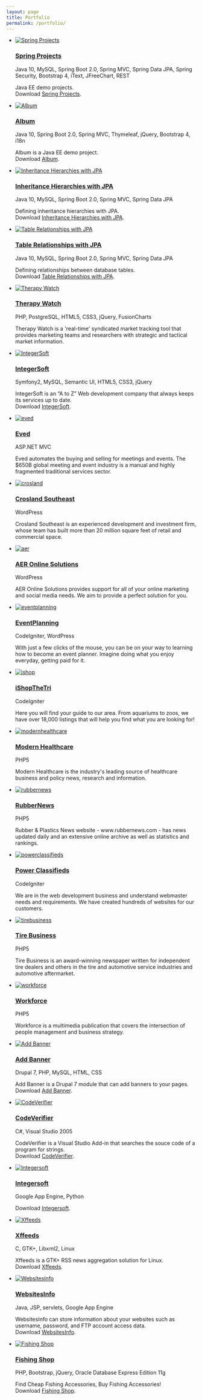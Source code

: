 ```yaml
---
layout: page
title: Portfolio
permalink: /portfolio/
---
```

<ul class="portfolio">
    <li>
        <a title="Spring Projects" href="/downloads/spring_projects.tar.gz" target="_blank" class="article-image"><img src="/assets/img/projects/java.png" alt="Spring Projects" /></a>
        <div class="article-content">
            <h3 class="post-title"><a title="Spring Projects" href="/downloads/spring_projects.tar.gz" target="_blank">Spring Projects</a></h3>
		    <p>Java 10, MySQL, Spring Boot 2.0, Spring MVC, Spring Data JPA, Spring Security, Bootstrap 4, iText, JFreeChart, REST</p>
		    <p>Java EE demo projects.<br />
		    Download <a title="Spring Projects" href="/downloads/spring_projects.tar.gz">Spring Projects</a>.</p>
        </div>
	</li>
    <li>
        <a title="Album" href="/downloads/album.tar.gz" target="_blank" class="article-image"><img src="/assets/img/projects/java.png" alt="Album" /></a>
        <div class="article-content">
            <h3 class="post-title"><a title="Album" href="/downloads/album.tar.gz" target="_blank">Album</a></h3>
		    <p>Java 10, Spring Boot 2.0, Spring MVC, Thymeleaf, jQuery, Bootstrap 4, i18n</p>
		    <p>Album is a Java EE demo project.<br />
		    Download <a title="Download Album" href="/downloads/album.tar.gz">Album</a>.</p>
        </div>
	</li>
    <li>
        <a title="Inheritance Hierarchies with JPA" href="/downloads/inheritance_hierarchies.tar.gz" target="_blank" class="article-image"><img src="/assets/img/projects/java.png" alt="Inheritance Hierarchies with JPA" /></a>
        <div class="article-content">
            <h3 class="post-title"><a title="Inheritance Hierarchies with JPA" href="/downloads/inheritance_hierarchies.tar.gz" target="_blank">Inheritance Hierarchies with JPA</a></h3>
		    <p>Java 10, MySQL, Spring Boot 2.0, Spring MVC, Spring Data JPA</p>
		    <p>Defining inheritance hierarchies with JPA.<br />
		    Download <a title="Download Inheritance Hierarchies with JPA" href="/downloads/inheritance_hierarchies.tar.gz">Inheritance Hierarchies with JPA</a>.</p>
        </div>
	</li>
    <li>
        <a title="Table Relationships with JPA" href="/downloads/table_relationships.tar.gz" target="_blank" class="article-image"><img src="/assets/img/projects/java.png" alt="Table Relationships with JPA" /></a>
        <div class="article-content">
            <h3 class="post-title"><a title="Table Relationships with JPA" href="/downloads/table_relationships.tar.gz" target="_blank">Table Relationships with JPA</a></h3>
		    <p>Java 10, MySQL, Spring Boot 2.0, Spring MVC, Spring Data JPA</p>
		    <p>Defining relationships between database tables.<br />
		    Download <a title="Download Table Relationships with JPA" href="/downloads/table_relationships.tar.gz">Table Relationships with JPA</a>.</p>
        </div>
	</li>
    <li>
        <a title="Therapy Watch" href="http://rptherapywatch.com" target="_blank" class="article-image"><img src="/assets/img/projects/rp.jpg" alt="Therapy Watch" /></a>
        <div class="article-content">
        <h3 class="post-title"><a title="Therapy Watch" href="http://rptherapywatch.com" target="_blank">Therapy Watch</a></h3>
		    <p>PHP, PostgreSQL, HTML5, CSS3, jQuery, FusionCharts</p>
        <p>Therapy Watch is a 'real-time' syndicated market tracking tool that provides marketing teams and researchers with strategic and tactical market information.</p>
        </div>
	</li>
    <li>
        <a title="IntegerSoft" href="/downloads/webapp.local.tar.gz" target="_blank" class="article-image"><img src="/assets/img/projects/web-development.jpg" alt="IntegerSoft" /></a>
        <div class="article-content">
            <h3 class="post-title"><a title="IntegerSoft" href="/downloads/webapp.local.tar.gz" target="_blank">IntegerSoft</a></h3>
		    <p>Symfony2, MySQL, Semantic UI, HTML5, CSS3, jQuery</p>
		    <p>IntegerSoft is an “A to Z” Web development company that always keeps its services up to date.<br />
		    Download <a title="Download IntegerSoft" href="/downloads/webapp.local.tar.gz">IntegerSoft</a>.</p>
        </div>
	</li>
	<li>
        <a title="Eved" href="http://www.eved.com" target="_blank" class="article-image"><img src="/assets/img/projects/eved.png" alt="eved" /></a>
        <div class="article-content">
            <h3 class="post-title"><a title="Eved" href="http://www.eved.com" target="_blank">Eved</a></h3>
		    <p>ASP.NET MVC</p>
            <p>Eved automates the buying and selling for meetings and events. The $650B global meeting and event industry is a manual and highly fragmented traditional services sector.</p>
        </div>
	</li>
    <li>
        <a title="Crosland Southeast" href="http://croslandsoutheast.com" target="_blank" class="article-image"><img src="/assets/img/projects/crosland.png" alt="crosland" /></a>
        <div class="article-content">
            <h3 class="post-title"><a title="Crosland Southeast" href="http://croslandsoutheast.com" target="_blank">Crosland Southeast</a></h3>
		    <p>WordPress</p>
            <p>Crosland Southeast is an experienced development and investment firm, whose team has built more than 20 million square feet of retail and commercial space.</p>
        </div>
	</li>
    <li>
        <a title="AER Online Solutions" href="http://aeronlinesolutions.com" target="_blank" class="article-image"><img src="/assets/img/projects/aer.png" alt="aer" /></a>
        <div class="article-content">
            <h3 class="post-title"><a title="AER Online Solutions" href="http://aeronlinesolutions.com" target="_blank">AER Online Solutions</a></h3>
		    <p>WordPress</p>
            <p>AER Online Solutions provides support for all of your online marketing and social media needs. We aim to provide a perfect solution for you.</p>
        </div>
	</li>
    <li>
        <a title="EventPlanning" href="http://www.eventplanning.com" target="_blank" class="article-image"><img src="/assets/img/projects/eventplanning.png" alt="eventplanning" /></a>
        <div class="article-content">
            <h3 class="post-title"><a title="EventPlanning" href="http://www.eventplanning.com" target="_blank">EventPlanning</a></h3>
		    <p>CodeIgniter, WordPress</p>
            <p>With just a few clicks of the mouse, you can be on your way to learning how to become an event planner. Imagine doing what you enjoy everyday, getting paid for it.</p>
        </div>
	</li>
    <li>
        <a title="iShopTheTri" href="http://classified.ishopthetri.com" target="_blank" class="article-image"><img src="/assets/img/projects/ishop.png" alt="ishop" /></a>
        <div class="article-content">
            <h3 class="post-title"><a title="iShopTheTri" href="http://classified.ishopthetri.com" target="_blank">iShopTheTri</a></h3>
		    <p>CodeIgniter</p>
		    <p>Here you will find your guide to our area. From aquariums to zoos, we have over 18,000 listings that will help you find what you are looking for!</p>
        </div>
	</li>
    <li>
        <a title="Modern Healthcare" href="http://www.modernhealthcare.com" target="_blank" class="article-image"><img src="/assets/img/projects/modernhealthcare.png" alt="modernhealthcare" /></a>
        <div class="article-content">
            <h3 class="post-title"><a title="Modern Healthcare" href="http://www.modernhealthcare.com" target="_blank">Modern Healthcare</a></h3>
		    <p>PHP5</p>
		    <p>Modern Healthcare is the industry's leading source of healthcare business and policy news, research and information.</p>
        </div>
	</li>
    <li>
        <a title="RubberNews" href="http://www.rubbernews.com" target="_blank" class="article-image"><img src="/assets/img/projects/rubbernews.png" alt="rubbernews" /></a>
        <div class="article-content">
            <h3 class="post-title"><a title="RubberNews" href="http://www.rubbernews.com" target="_blank">RubberNews</a></h3>
		    <p>PHP5</p>
		    <p>Rubber & Plastics News website - www.rubbernews.com - has news updated daily and an extensive online archive as well as statistics and rankings.</p>
        </div>
	</li>
    <li>
        <a title="Power Classifieds" href="http://powerclassifieds.com/demo/index.php" target="_blank" class="article-image"><img src="/assets/img/projects/powerclassifieds.png" alt="powerclassifieds" /></a>
        <div class="article-content">
            <h3 class="post-title"><a title="Power Classifieds" href="http://powerclassifieds.com/demo/index.php" target="_blank">Power Classifieds</a></h3>
		    <p>CodeIgniter</p>
		    <p>We are in the web development business and understand webmaster needs and requirements. We have created hundreds of websites for our customers.</p>
        </div>
	</li>
    <li>
        <a title="Tire Business" href="http://www.tirebusiness.com" target="_blank" class="article-image"><img src="/assets/img/projects/tirebusiness.png" alt="tirebusiness" /></a>
        <div class="article-content">
            <h3 class="post-title"><a title="Tire Business" href="http://www.tirebusiness.com" target="_blank">Tire Business</a></h3>
		    <p>PHP5</p>
		    <p>Tire Business is an award-winning newspaper written for independent tire dealers and others in the tire and automotive service industries and automotive aftermarket.</p>
        </div>
	</li>
    <li>
        <a title="Workforce" href="http://www.workforce.com" target="_blank" class="article-image"><img src="/assets/img/projects/workforce.png" alt="workforce" /></a>
        <div class="article-content">
            <h3 class="post-title"><a title="Workforce" href="http://www.workforce.com" target="_blank">Workforce</a></h3>
		    <p>PHP5</p>
		    <p>Workforce is a multimedia publication that covers the intersection of people management and business strategy.</p>
        </div>
	</li>
	<li>
        <a title="Add Banner" href="/downloads/banners.tar.gz" target="_blank" class="article-image"><img src="/assets/img/projects/photo01.png" alt="Add Banner" /></a>
        <div class="article-content">
            <h3 class="post-title"><a title="Add Banner" href="/downloads/banners.tar.gz" target="_blank">Add Banner</a></h3>
		    <p>Drupal 7, PHP, MySQL, HTML, CSS</p>
		    <p>Add Banner is a Drupal 7 module that can add banners to your pages.<br />
		    Download <a title="Download Add Banner" href="/downloads/banners.tar.gz">Add Banner</a>.</p>
        </div>
	</li>
	<li>
        <a title="CodeVerifier" href="/downloads/codeverifier.tar.gz" target="_blank" class="article-image"><img src="/assets/img/projects/photo02.png" alt="CodeVerifier" /></a>
        <div class="article-content">
            <h3 class="post-title"><a title="CodeVerifier" href="/downloads/codeverifier.tar.gz" target="_blank">CodeVerifier</a></h3>
		    <p>C#, Visual Studio 2005</p>
		    <p>CodeVerifier is a Visual Studio Add-in that searches the souce code of a program for strings.<br />
		    Download <a title="Download CodeVerifier" href="/downloads/codeverifier.tar.gz">CodeVerifier</a>.</p>
        </div>
	</li>
	<li>
        <a title="Integersoft" href="http://integersoftdevel.appspot.com" target="_blank" class="article-image"><img src="/assets/img/projects/photo12.png" alt="Integersoft" /></a>
        <div class="article-content">
            <h3 class="post-title"><a title="Integersoft" href="http://integersoftdevel.appspot.com" target="_blank">Integersoft</a></h3>
		    <p>Google App Engine, Python</p>
		    <p>Download <a title="Download Integersoft" href="/downloads/integersoft.tar.gz">Integersoft</a>.</p>
        </div>
	</li>
	<li>
        <a title="Xffeeds" href="/downloads/xffeeds.tar.gz" target="_blank" class="article-image"><img src="/assets/img/projects/photo16.png" alt="Xffeeds" /></a>
        <div class="article-content">
            <h3 class="post-title"><a title="Xffeeds" href="/downloads/xffeeds.tar.gz" target="_blank">Xffeeds</a></h3>
		    <p>C, GTK+, Libxml2, Linux</p>
		    <p>Xffeeds is a GTK+ RSS news aggregation solution for Linux.<br />
		    Download <a title="Download Xffeeds" href="/downloads/xffeeds.tar.gz">Xffeeds</a>.</p>
        </div>
	</li>
	<li>
        <a title="WebsitesInfo" href="http://andreipall-websitesinfo.appspot.com" target="_blank" class="article-image"><img src="/assets/img/projects/websitesinfo.png" alt="WebsitesInfo" /></a>
        <div class="article-content">
            <h3 class="post-title"><a title="WebsitesInfo" href="http://andreipall-websitesinfo.appspot.com" target="_blank">WebsitesInfo</a></h3>
		    <p>Java, JSP, servlets, Google App Engine</p>
		    <p>WebsitesInfo can store information about your websites such as username, password, and FTP account access data.<br />
		    Download <a title="Download WebsitesInfo" href="/downloads/WebsitesInfo.tar.gz">WebsitesInfo</a>.</p>
        </div>
	</li>
	<li>
        <a title="Fishing Shop" href="/downloads/fishing_shop.zip" target="_blank" class="article-image"><img src="/assets/img/projects/1.png" alt="Fishing Shop" /></a>
        <div class="article-content">
            <h3 class="post-title"><a title="Fishing Shop" href="/downloads/fishing_shop.zip" target="_blank">Fishing Shop</a></h3>
		    <p>PHP, Bootstrap, jQuery, Oracle Database Express Edition 11g</p>
		    <p>Find Cheap Fishing Accessories, Buy Fishing Accessories!<br />
		    Download <a title="Download Fishing Shop" href="/downloads/fishing_shop.zip">Fishing Shop</a>.</p>
        </div>
	</li>
</ul>







